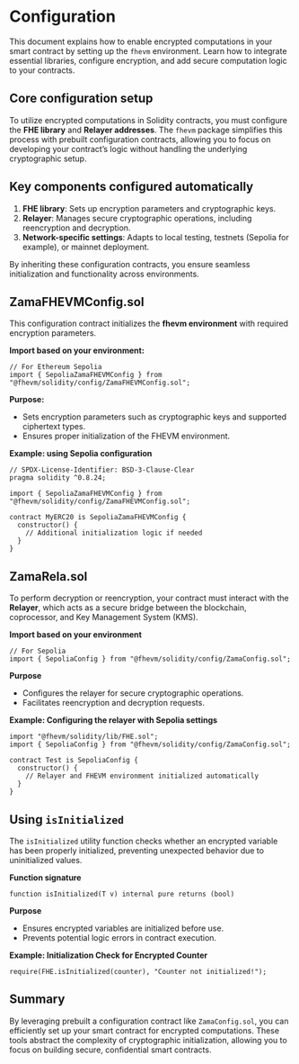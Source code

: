# Configuration

This document explains how to enable encrypted computations in your smart contract by setting up the `fhevm` environment. Learn how to integrate essential libraries, configure encryption, and add secure computation logic to your contracts.

## Core configuration setup

To utilize encrypted computations in Solidity contracts, you must configure the **FHE library** and **Relayer addresses**. The `fhevm` package simplifies this process with prebuilt configuration contracts, allowing you to focus on developing your contract’s logic without handling the underlying cryptographic setup.

## Key components configured automatically

1. **FHE library**: Sets up encryption parameters and cryptographic keys.
2. **Relayer**: Manages secure cryptographic operations, including reencryption and decryption.
3. **Network-specific settings**: Adapts to local testing, testnets (Sepolia for example), or mainnet deployment.

By inheriting these configuration contracts, you ensure seamless initialization and functionality across environments.

## ZamaFHEVMConfig.sol

This configuration contract initializes the **fhevm environment** with required encryption parameters.

**Import based on your environment:**

```solidity
// For Ethereum Sepolia
import { SepoliaZamaFHEVMConfig } from "@fhevm/solidity/config/ZamaFHEVMConfig.sol";
```

**Purpose:**

- Sets encryption parameters such as cryptographic keys and supported ciphertext types.
- Ensures proper initialization of the FHEVM environment.

**Example: using Sepolia configuration**

```solidity
// SPDX-License-Identifier: BSD-3-Clause-Clear
pragma solidity ^0.8.24;

import { SepoliaZamaFHEVMConfig } from "@fhevm/solidity/config/ZamaFHEVMConfig.sol";

contract MyERC20 is SepoliaZamaFHEVMConfig {
  constructor() {
    // Additional initialization logic if needed
  }
}
```

## ZamaRela.sol

To perform decryption or reencryption, your contract must interact with the **Relayer**, which acts as a secure bridge between the blockchain, coprocessor, and Key Management System (KMS).

**Import based on your environment**

```solidity
// For Sepolia
import { SepoliaConfig } from "@fhevm/solidity/config/ZamaConfig.sol";
```

**Purpose**

- Configures the relayer for secure cryptographic operations.
- Facilitates reencryption and decryption requests.

**Example: Configuring the relayer with Sepolia settings**

```solidity
import "@fhevm/solidity/lib/FHE.sol";
import { SepoliaConfig } from "@fhevm/solidity/config/ZamaConfig.sol";

contract Test is SepoliaConfig {
  constructor() {
    // Relayer and FHEVM environment initialized automatically
  }
}
```

## Using `isInitialized`

The `isInitialized` utility function checks whether an encrypted variable has been properly initialized, preventing unexpected behavior due to uninitialized values.

**Function signature**

```solidity
function isInitialized(T v) internal pure returns (bool)
```

**Purpose**

- Ensures encrypted variables are initialized before use.
- Prevents potential logic errors in contract execution.

**Example: Initialization Check for Encrypted Counter**

```solidity
require(FHE.isInitialized(counter), "Counter not initialized!");
```

## Summary

By leveraging prebuilt a configuration contract like `ZamaConfig.sol`, you can efficiently set up your smart contract for encrypted computations. These tools abstract the complexity of cryptographic initialization, allowing you to focus on building secure, confidential smart contracts.
